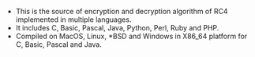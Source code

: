 * This is the source of encryption and decryption algorithm of RC4 implemented in multiple languages.
* It includes C, Basic, Pascal, Java, Python, Perl, Ruby and PHP.
* Compiled on MacOS, Linux, *BSD and Windows in X86_64 platform for C, Basic, Pascal and Java.
